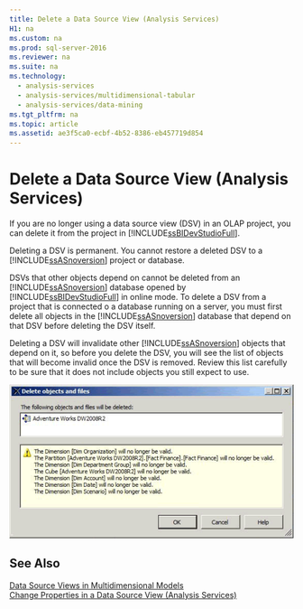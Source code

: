 ```yaml
---
title: Delete a Data Source View (Analysis Services)
H1: na
ms.custom: na
ms.prod: sql-server-2016
ms.reviewer: na
ms.suite: na
ms.technology: 
  - analysis-services
  - analysis-services/multidimensional-tabular
  - analysis-services/data-mining
ms.tgt_pltfrm: na
ms.topic: article
ms.assetid: ae3f5ca0-ecbf-4b52-8386-eb457719d854
---
```

# Delete a Data Source View (Analysis Services)
  If you are no longer using a data source view (DSV) in an OLAP project, you can delete it from the project in [!INCLUDE[ssBIDevStudioFull](../../Topics/TopicNameContainA/includes/ssBIDevStudioFull_md.md)].  
  
 Deleting a DSV is permanent. You cannot restore a deleted DSV to a [!INCLUDE[ssASnoversion](../../Topics/TopicNameContainA/includes/ssASnoversion_md.md)] project or database.  
  
 DSVs that other objects depend on cannot be deleted from an [!INCLUDE[ssASnoversion](../../Topics/TopicNameContainA/includes/ssASnoversion_md.md)] database opened by [!INCLUDE[ssBIDevStudioFull](../../Topics/TopicNameContainA/includes/ssBIDevStudioFull_md.md)] in online mode. To delete a DSV from a project that is connected o a database running on a server, you must first delete all objects in the [!INCLUDE[ssASnoversion](../../Topics/TopicNameContainA/includes/ssASnoversion_md.md)] database that depend on that DSV before deleting the DSV itself.  
  
 Deleting a DSV will invalidate other [!INCLUDE[ssASnoversion](../../Topics/TopicNameContainA/includes/ssASnoversion_md.md)] objects that depend on it, so before you delete the DSV, you will see the list of objects that will become invalid once the DSV is removed. Review this list carefully to be sure that it does not include objects you still expect to use.  
  
 ![Delete Objects dialog box](../../Topics/TopicNameContainA/media/SSAS_OLAPDSV_DeleteObjects.gif "SSAS_OLAPDSV_DeleteObjects")  
  
## See Also  
 [Data Source Views in Multidimensional Models](../../Topics/TopicNameNotContainA/Data-Source-Views-in-Multidimensional-Models.md)   
 [Change Properties in a Data Source View &#40;Analysis Services&#41;](../../Topics/TopicNameContainA/Change-Properties-in-a-Data-Source-View--Analysis-Services-.md)  
  
  